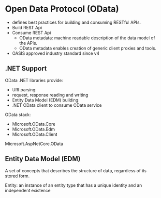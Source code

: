 # Open Data Protocol (OData)
- defines best practices for building and consuming RESTful APIs.
- Build REST Api
- Consume REST Api
  - OData metadata: machine readable description of the data model of the APIs.
  - OData metadata enables creation of generic client proxies and tools.
- OASIS approved industry standard since v4

## .NET Support
OData .NET libraries provide:
  - URI parsing
  - request, response reading and writing
  - Entity Data Model (EDM) building
  - .NET OData client to consume OData service

OData stack:
- Microsoft.OData.Core
- Microsoft.OData.Edm
- Microsoft.OData.Client

Microsoft.AspNetCore.OData



## Entity Data Model (EDM)
A set of concepts that describes the structure of data, regardless of its stored form.

Entity: an instance of an entity type that has a unique identity and an independent existence
